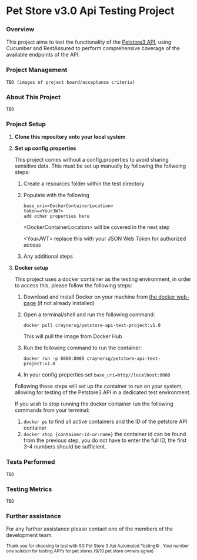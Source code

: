 # Pet Store v3.0 Api Testing Project
### Overview
This project aims to test the functionality of the [Petstore3 API](https://petstore3.swagger.io/), using Cucumber and RestAssured to perform comprehensive coverage of the available endpoints of the API.

### Project Management

    TBD (images of project board/acceptance criteria)

### About This Project

    TBD

### Project Setup

1. <b>Clone this repository onto your local system</b>

2. <b>Set up config.properties</b>
    
    This project comes without a config.properties to avoid sharing sensitive data. This must be set up manually by following the follwoing steps:

    1. Create a resources folder within the test directory
    2. Populate with the following

        ```properties
        base_uri=<DockerContainerLocation>
        token=<YourJWT>
        add other properties here
        ```
        
        \<DockerContainerLocation> will be covered in the next step

        \<YourJWT> replace this with your JSON Web Token for authorized access

    3. Any additional steps


3. <b>Docker setup</b>
    
    This project uses a docker container as the testing environment, in order to access this, please follow the following steps:
    1. Download and install Docker on your machine from [the docker web-page](https://docs.docker.com/desktop/install/windows-install/) (if not already installed)
    2. Open a terminal/shell and run the following command: 

        ```Docker
        docker pull craynersg/petstore-api-test-project:v1.0
        ```
        
        This will pull the image from Docker Hub

    4. Run the following command to run the container: 

        ```Docker
       docker run -p 8080:8080 craynersg/petstore-api-test-project:v1.0
        ```

    6. In your config.properties set `base_uri=http//localhost:8080`

    Following these steps will set up the container to run on your system, allowing for testing of the Petstore3 API in a dedicated test environment. 
    
    If you wish to stop running the docker container run the following commands from your terminal:

    1.  `docker ps` to find all active containers and the ID of the petstore API container
    2.  `docker stop {container-id-or-name}` the container id can be found from the previous step, you do not have to enter the full ID, the first 3-4 numbers should be sufficient.


### Tests Performed

    TBD

### Testing Metrics

    TBD

### Further assistance

For any further assistance please contact one of the members of the development team. 

<sub align="center">Thank you for choosing to test with SG Pet Store 3 Api Automated Testing© . Your number one solution for testing API's for pet stores (9/10 pet store owners agree)</sub>
